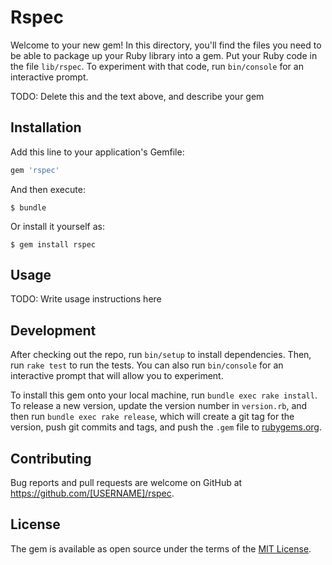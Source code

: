 # Rspec

Welcome to your new gem! In this directory, you'll find the files you need to be able to package up your Ruby library into a gem. Put your Ruby code in the file `lib/rspec`. To experiment with that code, run `bin/console` for an interactive prompt.

TODO: Delete this and the text above, and describe your gem

## Installation

Add this line to your application's Gemfile:

```ruby
gem 'rspec'
```

And then execute:

    $ bundle

Or install it yourself as:

    $ gem install rspec

## Usage

TODO: Write usage instructions here

## Development

After checking out the repo, run `bin/setup` to install dependencies. Then, run `rake test` to run the tests. You can also run `bin/console` for an interactive prompt that will allow you to experiment.

To install this gem onto your local machine, run `bundle exec rake install`. To release a new version, update the version number in `version.rb`, and then run `bundle exec rake release`, which will create a git tag for the version, push git commits and tags, and push the `.gem` file to [rubygems.org](https://rubygems.org).

## Contributing

Bug reports and pull requests are welcome on GitHub at https://github.com/[USERNAME]/rspec.

## License

The gem is available as open source under the terms of the [MIT License](https://opensource.org/licenses/MIT).
